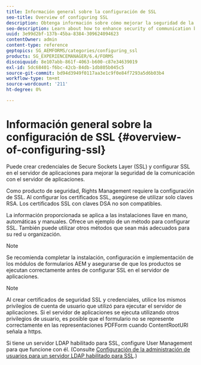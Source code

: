 ```yaml
---
title: Información general sobre la configuración de SSL
seo-title: Overview of configuring SSL
description: Obtenga información sobre cómo mejorar la seguridad de la comunicación configurando SSL.
seo-description: Learn about how to enhance security of communication by configuring SSL.
uuid: 3e99d2bf-137b-45ba-8384-309624094623
contentOwner: admin
content-type: reference
geptopics: SG_AEMFORMS/categories/configuring_ssl
products: SG_EXPERIENCEMANAGER/6.4/FORMS
discoiquuid: 8e107abb-861f-4063-b600-c87e34639019
exl-id: 5dc68401-f6bc-42cb-84db-1db805b045c5
source-git-commit: bd94d3949f0117aa3e1c9f0e84f7293a5d6b03b4
workflow-type: tm+mt
source-wordcount: '211'
ht-degree: 0%

---
```


# Información general sobre la configuración de SSL {#overview-of-configuring-ssl}

Puede crear credenciales de Secure Sockets Layer (SSL) y configurar SSL en el servidor de aplicaciones para mejorar la seguridad de la comunicación con el servidor de aplicaciones.

Como producto de seguridad, Rights Management requiere la configuración de SSL. Al configurar los certificados SSL, asegúrese de utilizar solo claves RSA. Los certificados SSL con claves DSA no son compatibles.

La información proporcionada se aplica a las instalaciones llave en mano, automáticas y manuales. Ofrece un ejemplo de un método para configurar SSL. También puede utilizar otros métodos que sean más adecuados para su red u organización.

>[!NOTE]
>
>Se recomienda completar la instalación, configuración e implementación de los módulos de formularios AEM y asegurarse de que los productos se ejecutan correctamente antes de configurar SSL en el servidor de aplicaciones.

>[!NOTE]
>
>Al crear certificados de seguridad SSL y credenciales, utilice los mismos privilegios de cuenta de usuario que utilizó para ejecutar el servidor de aplicaciones. Si el servidor de aplicaciones se ejecuta utilizando otros privilegios de usuario, es posible que el formulario no se represente correctamente en las representaciones PDFForm cuando ContentRootURI señala a https.

Si tiene un servidor LDAP habilitado para SSL, configure User Management para que funcione con él. (Consulte [Configuración de la administración de usuarios para un servidor LDAP habilitado para SSL](/help/forms/using/admin-help/configure-user-management-ssl-enabled.md#configure-user-management-for-an-ssl-enabled-ldap-server).)
